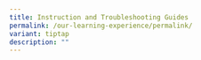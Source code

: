 ```yaml
---
title: Instruction and Troubleshooting Guides
permalink: /our-learning-experience/permalink/
variant: tiptap
description: ""
---
```


